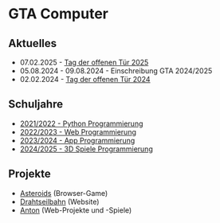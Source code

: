 # GTA Computer

## Aktuelles

- 07.02.2025 - [Tag der offenen Tür 2025](tdot25)
- 05.08.2024 - 09.08.2024 - Einschreibung GTA 2024/2025
- 02.02.2024 - [Tag der offenen Tür 2024](tdot24)

## Schuljahre

- [2021/2022 - Python Programmierung](2021)
- [2022/2023 - Web Programmierung](2022)
- [2023/2024 - App Programmierung](2023)
- [2024/2025 - 3D Spiele Programmierung](2024)

## Projekte

- [Asteroids](asteroids) (Browser-Game)
- [Drahtseilbahn](drahtseilbahn) (Website)
- [Anton](anton) (Web-Projekte und -Spiele)